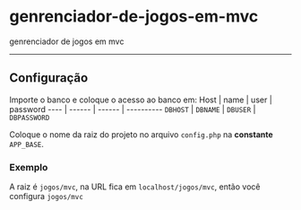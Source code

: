 # genrenciador-de-jogos-em-mvc
genrenciador de jogos em mvc
***
## Configuração
Importe o banco e coloque o acesso ao banco em:
Host | name | user | password
---- | ------ | ------ | ----------
`DBHOST` | `DBNAME` | `DBUSER` | `DBPASSWORD`

Coloque o nome da raiz do projeto no arquivo `config.php` na **constante** `APP_BASE`.
### Exemplo
A raiz é `jogos/mvc`, na URL fica em `localhost/jogos/mvc`, então você configura `jogos/mvc`

